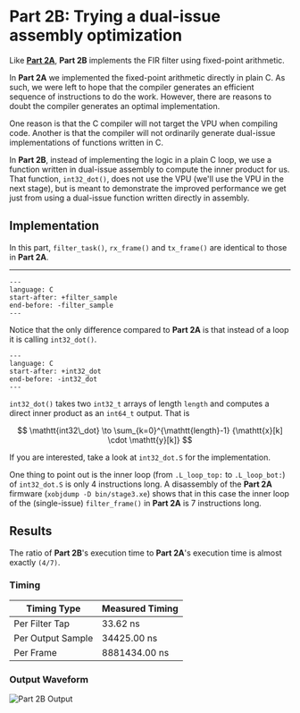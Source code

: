 
# Part 2B: Trying a dual-issue assembly optimization

Like [**Part 2A**](part2A.md), **Part 2B** implements the FIR filter
using fixed-point arithmetic. 

In **Part 2A** we implemented the fixed-point arithmetic directly in plain C. As
such, we were left to hope that the compiler generates an efficient sequence of
instructions to do the work. However, there are reasons to doubt the compiler
generates an optimal implementation. 

One reason is that the C compiler will not target the VPU when compiling code.
Another is that the compiler will not ordinarily generate dual-issue
implementations of functions written in C.

In **Part 2B**, instead of implementing the logic in a plain C loop, we use a
function written in dual-issue assembly to compute the inner product for us.
That function, `int32_dot()`, does not use the VPU (we'll use the VPU in the
next stage), but is meant to demonstrate the improved performance we get just
from using a dual-issue function written directly in assembly.

## Implementation

In this part, `filter_task()`, `rx_frame()` and `tx_frame()` are identical to
those in **Part 2A**.

---

```{literalinclude} ../../src/part2B/part2B.c
---
language: C
start-after: +filter_sample
end-before: -filter_sample
---
```

Notice that the only difference compared to **Part 2A** is that instead of a
loop it is calling `int32_dot()`.

```{literalinclude} ../../src/part2B/part2B.c
---
language: C
start-after: +int32_dot
end-before: -int32_dot
---
```

`int32_dot()` takes two `int32_t` arrays of length `length` and computes a
direct inner product as an `int64_t` output. That is

$$
  \mathtt{int32\_dot} \to \sum_{k=0}^{\mathtt{length}-1} {\mathtt{x}[k] \cdot \mathtt{y}[k]}
$$

If you are interested, take a look at `int32_dot.S` for the implementation.

One thing to point out is the inner loop (from `.L_loop_top:` to `.L_loop_bot:`)
of `int32_dot.S` is only 4 instructions long. A disassembly of the **Part 2A**
firmware (`xobjdump -D bin/stage3.xe`) shows that in this case the inner loop of
the (single-issue) `filter_frame()` in **Part 2A** is 7 instructions long.

## Results

The ratio of **Part 2B**'s execution time to **Part 2A**'s execution time is
almost exactly `(4/7)`.

### Timing

| Timing Type       | Measured Timing
|-------------------|-----------------------
| Per Filter Tap    | 33.62 ns
| Per Output Sample | 34425.00 ns
| Per Frame         | 8881434.00 ns

### Output Waveform

![**Part 2B** Output](img/part2B.png)